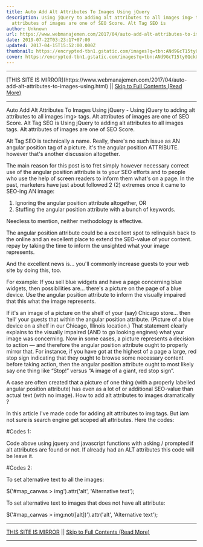 ```yaml
---
title: Auto Add Alt Attributes To Images Using jQuery
description: Using jQuery to adding alt attributes to all images img> tags. Alt
  attributes of images are one of SEO Score. Alt Tag SEO is
author: Unknown
url: https://www.webmanajemen.com/2017/04/auto-add-alt-attributes-to-images-using.html
date: 2019-07-22T03:23:17+07:00
updated: 2017-04-15T15:52:00.000Z
thumbnail: https://encrypted-tbn1.gstatic.com/images?q=tbn:ANd9GcT15ty0QckURBti5Zj3AddI7sOew19yh8zjKsfJC3Wlu0dFXd2rVQ
cover: https://encrypted-tbn1.gstatic.com/images?q=tbn:ANd9GcT15ty0QckURBti5Zj3AddI7sOew19yh8zjKsfJC3Wlu0dFXd2rVQ
---
```


<hr/> [THIS SITE IS MIRROR](https://www.webmanajemen.com/2017/04/auto-add-alt-attributes-to-images-using.html) || <a href="https://www.webmanajemen.com/2017/04/auto-add-alt-attributes-to-images-using.html" rel="follow" class="button" id="read-more">Skip to Full Contents (Read More)</a> <hr/> Auto Add Alt Attributes To Images Using jQuery - Using jQuery to adding alt attributes to all images img> tags. Alt attributes of images are one of SEO Score. Alt Tag SEO is Using jQuery to adding alt attributes to all images <img> tags. 
Alt attributes of images are one of SEO Score. 


Alt Tag SEO is technically a name.
Really, there's no such issue as AN angular position tag of a picture. it's the angular position ATTRIBUTE. however that's another discussion altogether.

The main reason for this post is to fret simply however necessary correct use of the angular position attribute is to your SEO efforts and to people who use the help of screen readers to inform them what's on a page.
In the past, marketers have just about followed 2 (2) extremes once it came to SEO-ing AN image:

1) Ignoring the angular position attribute altogether, OR
2) Stuffing the angular position attribute with a bunch of keywords.

Needless to mention, neither methodology is effective.

The angular position attribute could be a excellent spot to relinquish back to the online and an excellent place to extend the SEO-value of your content. repay by taking the time to inform the unsighted what your image represents.

And the excellent news is… you'll commonly increase guests to your web site by doing this, too.

For example: If you sell blue widgets and have a page concerning blue widgets, then possibilities are… there's a picture on the page of a blue device. Use the angular position attribute to inform the visually impaired that this what the image represents.

If it's an image of a picture on the shelf of your (say) Chicago store… then ‘tell’ your guests that within the angular position attribute. (Picture of a blue device on a shelf in our Chicago, Illinois location.) That statement clearly explains to the visually impaired (AND to go looking engines) what your image was concerning.
Now in some cases, a picture represents a decision to action — and therefore the angular position attribute ought to properly mirror that.
For instance, if you have got at the highest of a page a large, red stop sign indicating that they ought to browse some necessary content before taking action, then the angular position attribute ought to most likely say one thing like “Stop!” versus “A image of a giant, red stop sign”.

A case are often created that a picture of one thing (with a properly labelled angular position attribute) has even as a lot of or additional SEO-value than actual text (with no image).
How to add alt attributes to images dramatically ?


In this article I've made code for adding alt attributes to img tags. But     iam not sure is search engine get scoped alt attributes. 
    Here the codes: 

#Codes 1:     

<script>
$(document).ready(function(){
$("img").each(function(){
    var c=$(this);
    var b=c.attr("src");
    var a=$(this).attr("alt");
        if(typeof a==typeof undefined||a==false){
c.attr("alt",b.substring(0,b.lastIndexOf(".")))}
})});
</script>
Code above using jquery and javascript functions with asking / prompted if     alt attributes are found or not. If already had an ALT attributes this code     will be leave it. 


#Codes 2:     


To set alternative text to all the images:     

$('#map_canvas > img').attr('alt', 'Alternative text');


To set alternative text to images that does not have alt        attribute:     

$('#map_canvas > img:not([alt])').attr('alt', 'Alternative text'); <hr/> [THIS SITE IS MIRROR](https://www.webmanajemen.com/2017/04/auto-add-alt-attributes-to-images-using.html) || <a href="https://www.webmanajemen.com/2017/04/auto-add-alt-attributes-to-images-using.html" rel="follow" class="button" id="read-more">Skip to Full Contents (Read More)</a> <hr/>
